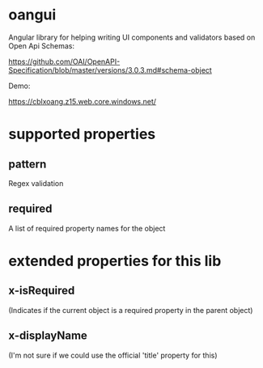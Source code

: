# oangui
Angular library for helping writing UI components and validators based on Open Api Schemas:

https://github.com/OAI/OpenAPI-Specification/blob/master/versions/3.0.3.md#schema-object

Demo:

https://cblxoang.z15.web.core.windows.net/

# supported properties

## pattern
Regex validation

## required
A list of required property names for the object

# extended properties for this lib

## x-isRequired
(Indicates if the current object is a required property in the parent object)

## x-displayName
(I'm not sure if we could use the official 'title' property for this)

